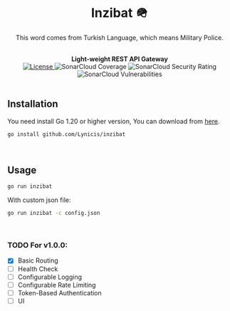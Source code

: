 <div align="center">
    <p>
        <h1 size="10rem">Inzibat 🪖</h1>
        This word comes from Turkish Language, which means Military Police.
    </p>
</div>

<br/>

<div align="center">
    <strong>Light-weight REST API Gateway</strong>
    <a href="https://github.com/Lynicis/inzibat/actions/workflows/ci.yaml/badge.svg?branch=master&event=push"></a>
    <div>
        <a href="https://github.com/lynicis/inzibat/blob/master/LICENSE">
            <img 
                src="https://img.shields.io/github/license/Lynicis/inzibat"
                alt="License"
            />
        </a>
        <a>
            <img
                src="https://sonarcloud.io/api/project_badges/measure?project=Lynicis_inzibat&metric=coverage"
                alt="SonarCloud Coverage"
            />
        </a>
        <a>
            <img 
                src="https://sonarcloud.io/api/project_badges/measure?project=Lynicis_inzibat&metric=security_rating"
                alt="SonarCloud Security Rating"
            />
        </a>
        <a>
            <img 
                src="https://sonarcloud.io/api/project_badges/measure?project=Lynicis_inzibat&metric=vulnerabilities"
                alt="SonarCloud Vulnerabilities"
            />
        </a>
    </div>
</div>

<br/>

<h2>Installation</h2>

<p>You need install Go 1.20 or higher version, You can download from <a href="https://golang.org/dl/">here</a>.</p>

```bash
go install github.com/Lynicis/inzibat
```

<br/>

<h2>Usage</h2>

```bash
go run inzibat
```

With custom json file:
```bash
go run inzibat -c config.json
```

<br/>

### TODO For v1.0.0:
- [x] Basic Routing
- [ ] Health Check
- [ ] Configurable Logging
- [ ] Configurable Rate Limiting
- [ ] Token-Based Authentication
- [ ] UI

<br/>


